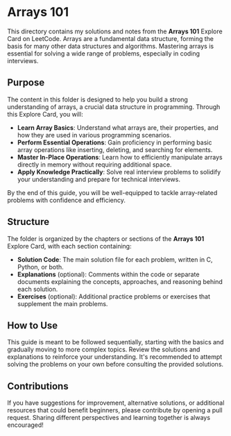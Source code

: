 # Arrays 101

This directory contains my solutions and notes from the **Arrays 101** Explore Card on LeetCode. Arrays are a fundamental data structure, forming the basis for many other data structures and algorithms. Mastering arrays is essential for solving a wide range of problems, especially in coding interviews.

## Purpose

The content in this folder is designed to help you build a strong understanding of arrays, a crucial data structure in programming. Through this Explore Card, you will:

- **Learn Array Basics**: Understand what arrays are, their properties, and how they are used in various programming scenarios.
- **Perform Essential Operations**: Gain proficiency in performing basic array operations like inserting, deleting, and searching for elements.
- **Master In-Place Operations**: Learn how to efficiently manipulate arrays directly in memory without requiring additional space.
- **Apply Knowledge Practically**: Solve real interview problems to solidify your understanding and prepare for technical interviews.

By the end of this guide, you will be well-equipped to tackle array-related problems with confidence and efficiency.

## Structure

The folder is organized by the chapters or sections of the **Arrays 101** Explore Card, with each section containing:

- **Solution Code**: The main solution file for each problem, written in C, Python, or both.
- **Explanations** (optional): Comments within the code or separate documents explaining the concepts, approaches, and reasoning behind each solution.
- **Exercises** (optional): Additional practice problems or exercises that supplement the main problems.

## How to Use

This guide is meant to be followed sequentially, starting with the basics and gradually moving to more complex topics. Review the solutions and explanations to reinforce your understanding. It's recommended to attempt solving the problems on your own before consulting the provided solutions.

## Contributions

If you have suggestions for improvement, alternative solutions, or additional resources that could benefit beginners, please contribute by opening a pull request. Sharing different perspectives and learning together is always encouraged!
